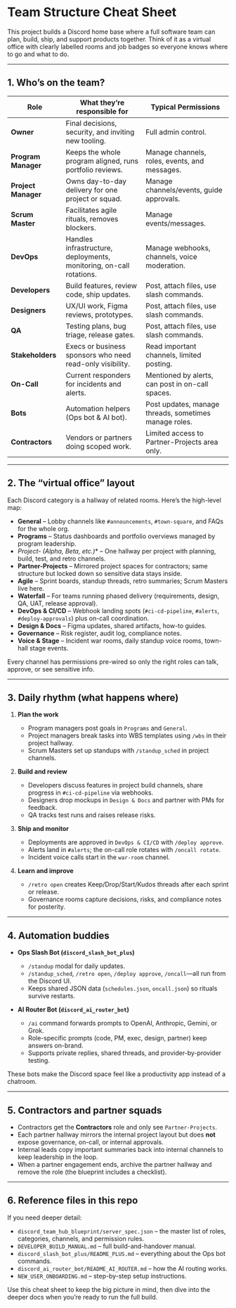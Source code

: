 # Team Structure Cheat Sheet

This project builds a Discord home base where a full software team can plan, build, ship, and support products together. Think of it as a virtual office with clearly labelled rooms and job badges so everyone knows where to go and what to do.

---

## 1. Who’s on the team?

| Role | What they’re responsible for | Typical Permissions |
| --- | --- | --- |
| **Owner** | Final decisions, security, and inviting new tooling. | Full admin control. |
| **Program Manager** | Keeps the whole program aligned, runs portfolio reviews. | Manage channels, roles, events, and messages. |
| **Project Manager** | Owns day-to-day delivery for one project or squad. | Manage channels/events, guide approvals. |
| **Scrum Master** | Facilitates agile rituals, removes blockers. | Manage events/messages. |
| **DevOps** | Handles infrastructure, deployments, monitoring, on-call rotations. | Manage webhooks, channels, voice moderation. |
| **Developers** | Build features, review code, ship updates. | Post, attach files, use slash commands. |
| **Designers** | UX/UI work, Figma reviews, prototypes. | Post, attach files, use slash commands. |
| **QA** | Testing plans, bug triage, release gates. | Post, attach files, use slash commands. |
| **Stakeholders** | Execs or business sponsors who need read-only visibility. | Read important channels, limited posting. |
| **On-Call** | Current responders for incidents and alerts. | Mentioned by alerts, can post in on-call spaces. |
| **Bots** | Automation helpers (Ops bot & AI bot). | Post updates, manage threads, sometimes manage roles. |
| **Contractors** | Vendors or partners doing scoped work. | Limited access to Partner-Projects area only. |

---

## 2. The “virtual office” layout

Each Discord category is a hallway of related rooms. Here’s the high-level map:

- **General** – Lobby channels like `#announcements`, `#town-square`, and FAQs for the whole org.
- **Programs** – Status dashboards and portfolio overviews managed by program leadership.
- **Project-* (Alpha, Beta, etc.)** – One hallway per project with planning, build, test, and retro channels.
- **Partner-Projects** – Mirrored project spaces for contractors; same structure but locked down so sensitive data stays inside.
- **Agile** – Sprint boards, standup threads, retro summaries; Scrum Masters live here.
- **Waterfall** – For teams running phased delivery (requirements, design, QA, UAT, release approval).
- **DevOps & CI/CD** – Webhook landing spots (`#ci-cd-pipeline`, `#alerts`, `#deploy-approvals`) plus on-call coordination.
- **Design & Docs** – Figma updates, shared artifacts, how-to guides.
- **Governance** – Risk register, audit log, compliance notes.
- **Voice & Stage** – Incident war rooms, daily standup voice rooms, town-hall stage events.

Every channel has permissions pre-wired so only the right roles can talk, approve, or see sensitive info.

---

## 3. Daily rhythm (what happens where)

1. **Plan the work**
   - Program managers post goals in `Programs` and `General`.
   - Project managers break tasks into WBS templates using `/wbs` in their project hallway.
   - Scrum Masters set up standups with `/standup_sched` in project channels.

2. **Build and review**
   - Developers discuss features in project build channels, share progress in `#ci-cd-pipeline` via webhooks.
   - Designers drop mockups in `Design & Docs` and partner with PMs for feedback.
   - QA tracks test runs and raises release risks.

3. **Ship and monitor**
   - Deployments are approved in `DevOps & CI/CD` with `/deploy approve`.
   - Alerts land in `#alerts`; the on-call role rotates with `/oncall rotate`.
   - Incident voice calls start in the `war-room` channel.

4. **Learn and improve**
   - `/retro open` creates Keep/Drop/Start/Kudos threads after each sprint or release.
   - Governance rooms capture decisions, risks, and compliance notes for posterity.

---

## 4. Automation buddies

- **Ops Slash Bot (`discord_slash_bot_plus`)**
  - `/standup` modal for daily updates.
  - `/standup_sched`, `/retro open`, `/deploy approve`, `/oncall`—all run from the Discord UI.
  - Keeps shared JSON data (`schedules.json`, `oncall.json`) so rituals survive restarts.

- **AI Router Bot (`discord_ai_router_bot`)**
  - `/ai` command forwards prompts to OpenAI, Anthropic, Gemini, or Grok.
  - Role-specific prompts (code, PM, exec, design, partner) keep answers on-brand.
  - Supports private replies, shared threads, and provider-by-provider testing.

These bots make the Discord space feel like a productivity app instead of a chatroom.

---

## 5. Contractors and partner squads

- Contractors get the **Contractors** role and only see `Partner-Projects`.
- Each partner hallway mirrors the internal project layout but does **not** expose governance, on-call, or internal approvals.
- Internal leads copy important summaries back into internal channels to keep leadership in the loop.
- When a partner engagement ends, archive the partner hallway and remove the role (the blueprint includes a checklist).

---

## 6. Reference files in this repo

If you need deeper detail:

- `discord_team_hub_blueprint/server_spec.json` – the master list of roles, categories, channels, and permission rules.
- `DEVELOPER_BUILD_MANUAL.md` – full build-and-handover manual.
- `discord_slash_bot_plus/README_PLUS.md` – everything about the Ops bot commands.
- `discord_ai_router_bot/README_AI_ROUTER.md` – how the AI routing works.
- `NEW_USER_ONBOARDING.md` – step-by-step setup instructions.

Use this cheat sheet to keep the big picture in mind, then dive into the deeper docs when you’re ready to run the full build.
